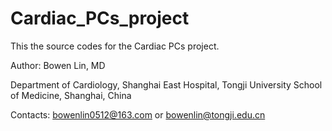 # Cardiac_PCs_project
This the source codes for the Cardiac PCs project.


Author: Bowen Lin, MD

Department of Cardiology, Shanghai East Hospital, Tongji University School of Medicine, Shanghai, China

Contacts: bowenlin0512@163.com or bowenlin@tongji.edu.cn
